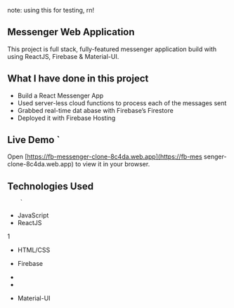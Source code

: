 note: using this for testing, rn!

## Messenger Web Application 

This project is full stack, fully-featured messenger application build with using ReactJS, Firebase & Material-UI.

               
## What I have done in this project  

- Build a React Messenger App     
- Used server-less cloud functions to process each of the messages sent     
- Grabbed real-time dat abase        with Firebase’s Firestore 
- Deployed it with Firebase Hosting                     
              
## Live Demo   `                                                                                                                                                             
Open [https://fb-messenger-clone-8c4da.web.app](https://fb-mes    senger-clone-8c4da.web.app) to view it in your
browser.          

        
## Technologies Used                
                                                          
        `                                   
                                                                                                                                                     
- JavaScript                                     
- ReactJS               

1                          
            
                        


- HTML/CSS
- Firebase
- 
- 



- Material-UI


